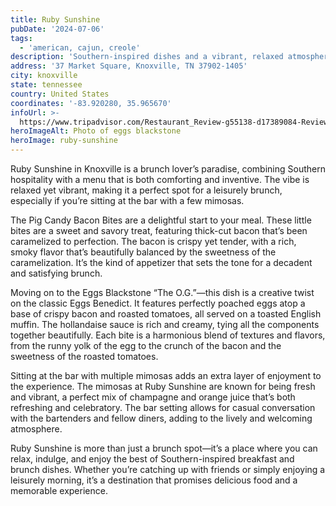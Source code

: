 ```yaml
---
title: Ruby Sunshine
pubDate: '2024-07-06'
tags:
  - 'american, cajun, creole'
description: 'Southern-inspired dishes and a vibrant, relaxed atmosphere'
address: '37 Market Square, Knoxville, TN 37902-1405'
city: knoxville
state: tennessee
country: United States
coordinates: '-83.920280, 35.965670'
infoUrl: >-
  https://www.tripadvisor.com/Restaurant_Review-g55138-d17389084-Reviews-Ruby_Sunshine-Knoxville_Tennessee.html
heroImageAlt: Photo of eggs blackstone
heroImage: ruby-sunshine
---
```


Ruby Sunshine in Knoxville is a brunch lover’s paradise, combining Southern hospitality with a menu that is both comforting and inventive. The vibe is relaxed yet vibrant, making it a perfect spot for a leisurely brunch, especially if you’re sitting at the bar with a few mimosas.

The Pig Candy Bacon Bites are a delightful start to your meal. These little bites are a sweet and savory treat, featuring thick-cut bacon that’s been caramelized to perfection. The bacon is crispy yet tender, with a rich, smoky flavor that’s beautifully balanced by the sweetness of the caramelization. It’s the kind of appetizer that sets the tone for a decadent and satisfying brunch.

Moving on to the Eggs Blackstone “The O.G.”—this dish is a creative twist on the classic Eggs Benedict. It features perfectly poached eggs atop a base of crispy bacon and roasted tomatoes, all served on a toasted English muffin. The hollandaise sauce is rich and creamy, tying all the components together beautifully. Each bite is a harmonious blend of textures and flavors, from the runny yolk of the egg to the crunch of the bacon and the sweetness of the roasted tomatoes.

Sitting at the bar with multiple mimosas adds an extra layer of enjoyment to the experience. The mimosas at Ruby Sunshine are known for being fresh and vibrant, a perfect mix of champagne and orange juice that’s both refreshing and celebratory. The bar setting allows for casual conversation with the bartenders and fellow diners, adding to the lively and welcoming atmosphere.

Ruby Sunshine is more than just a brunch spot—it’s a place where you can relax, indulge, and enjoy the best of Southern-inspired breakfast and brunch dishes. Whether you’re catching up with friends or simply enjoying a leisurely morning, it’s a destination that promises delicious food and a memorable experience.
